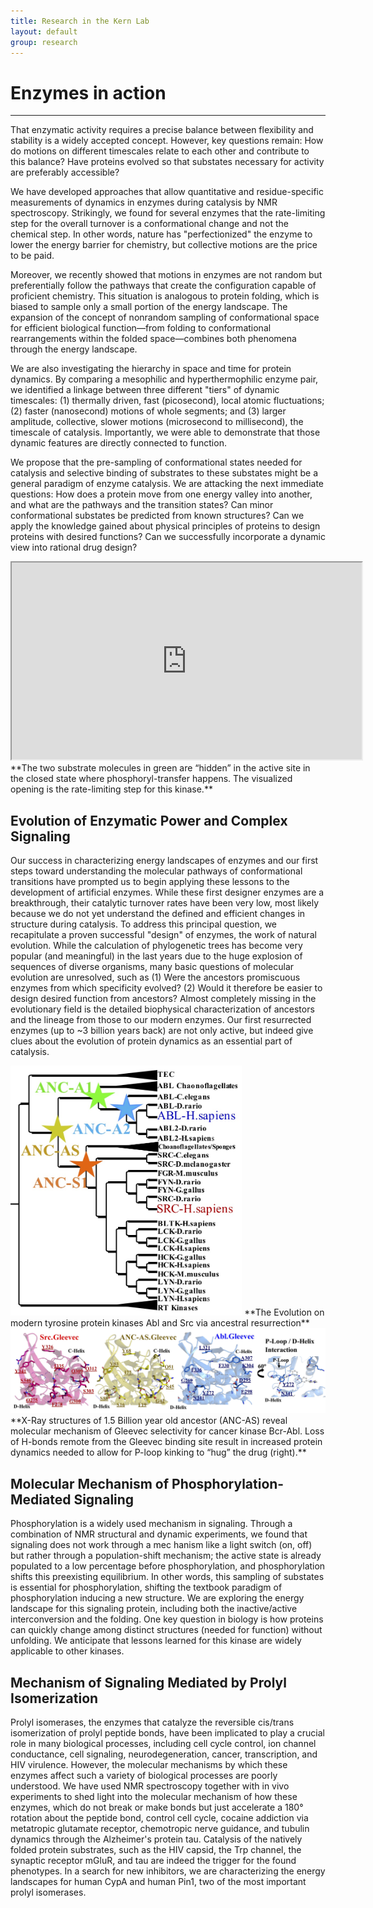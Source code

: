```yaml
---
title: Research in the Kern Lab
layout: default
group: research
---
```


# Enzymes in action
---
That enzymatic activity requires a precise balance between flexibility and stability is a widely accepted concept. However, key questions remain: How do motions on different timescales relate to each other and contribute to this balance? Have proteins evolved so that substates necessary for activity are preferably accessible?

We have developed approaches that allow quantitative and residue-specific measurements of dynamics in enzymes during catalysis by NMR spectroscopy. Strikingly, we found for several enzymes that the rate-limiting step for the overall turnover is a conformational change and not the chemical step. In other words, nature has "perfectionized" the enzyme to lower the energy barrier for chemistry, but collective motions are the price to be paid.

Moreover, we recently showed that motions in enzymes are not random but preferentially follow the pathways that create the configuration capable of proficient chemistry. This situation is analogous to protein folding, which is biased to sample only a small portion of the energy landscape. The expansion of the concept of nonrandom sampling of conformational space for efficient biological function—from folding to conformational rearrangements within the folded space—combines both phenomena through the energy landscape.

We are also investigating the hierarchy in space and time for protein dynamics. By comparing a mesophilic and hyperthermophilic enzyme pair, we identified a linkage between three different "tiers" of dynamic timescales: (1) thermally driven, fast (picosecond), local atomic fluctuations; (2) faster (nanosecond) motions of whole segments; and (3) larger amplitude, collective, slower motions (microsecond to millisecond), the timescale of catalysis. Importantly, we were able to demonstrate that those dynamic features are directly connected to function.

We propose that the pre-sampling of conformational states needed for catalysis and selective binding of substrates to these substates might be a general paradigm of enzyme catalysis. We are attacking the next immediate questions: How does a protein move from one energy valley into another, and what are the pathways and the transition states? Can minor conformational substates be predicted from known structures? Can we apply the knowledge gained about physical principles of proteins to design proteins with desired functions? Can we successfully incorporate a dynamic view into rational drug design?

<div class="text-center"><iframe width="560" height="315" src="https://www.youtube.com/embed/videoseries?list=PL9BXLQ4wcldFh-hCi5LgvxdgfpvIogUdi" allowfullscreen></iframe></div>
**The two substrate molecules in green are “hidden” in the active site in the closed state where phosphoryl-transfer happens. The visualized opening is the rate-limiting step for this kinase.**

## Evolution of Enzymatic Power and Complex Signaling
Our success in characterizing energy landscapes of enzymes and our first steps toward understanding the molecular pathways of conformational transitions have prompted us to begin applying these lessons to the development of artificial enzymes. While these first designer enzymes are a breakthrough, their catalytic turnover rates have been very low, most likely because we do not yet understand the defined and efficient changes in structure during catalysis. To address this principal question, we recapitulate a proven successful "design" of enzymes, the work of natural evolution. While the calculation of phylogenetic trees has become very popular (and meaningful) in the last years due to the huge explosion of sequences of diverse organisms, many basic questions of molecular evolution are unresolved, such as (1) Were the ancestors promiscuous enzymes from which specificity evolved? (2) Would it therefore be easier to design desired function from ancestors? Almost completely missing in the evolutionary field is the detailed biophysical characterization of ancestors and the lineage from those to our modern enzymes. Our first resurrected enzymes (up to ~3 billion years back) are not only active, but indeed give clues about the evolution of protein dynamics as an essential part of catalysis.

<img class="img-responsive center-block" src="/static/img/asr_abl_src.jpg" alt="ASR and phylogentic tree of Src and Abl kinases" style="max-height:400px;">
**The Evolution on modern tyrosine protein kinases Abl and Src via ancestral resurrection**

<img class="img-responsive center-block" src="/static/img/xray_anc_as.jpg" alt="X-ray structures with Gleevec bound" style="max-height:200px;">
**X-Ray structures of 1.5 Billion year old ancestor (ANC-AS) reveal molecular mechanism of Gleevec selectivity for cancer kinase Bcr-Abl. Loss of H-bonds remote from the Gleevec binding site result in increased protein dynamics needed to allow for P-loop kinking to “hug” the drug (right).**

## Molecular Mechanism of Phosphorylation-Mediated Signaling
Phosphorylation is a widely used mechanism in signaling. Through a combination of NMR structural and dynamic experiments, we found that signaling does not work through a mec    hanism like a light switch (on, off) but rather through a population-shift mechanism; the active state is already populated to a low percentage before phosphorylation, and phosphorylation shifts this preexisting equilibrium. In other words, this sampling of substates is essential for phosphorylation, shifting the textbook paradigm of phosphorylation inducing a new structure. We are exploring the energy landscape for this signaling protein, including both the inactive/active interconversion and the folding. One key question in biology is how proteins can quickly change among distinct structures (needed for function) without unfolding. We anticipate that lessons learned for this kinase are widely applicable to other kinases.

## Mechanism of Signaling Mediated by Prolyl Isomerization
Prolyl isomerases, the enzymes that catalyze the reversible cis/trans isomerization of prolyl peptide bonds, have been implicated to play a crucial role in many biological processes, including cell cycle control, ion channel conductance, cell signaling, neurodegeneration, cancer, transcription, and HIV virulence. However, the molecular mechanisms by which these enzymes affect such a variety of biological processes are poorly understood. We have used NMR spectroscopy together with in vivo experiments to shed light into the molecular mechanism of how these enzymes, which do not break or make bonds but just accelerate a 180° rotation about the peptide bond, control cell cycle, cocaine addiction via metatropic glutamate receptor, chemotropic nerve guidance, and tubulin dynamics through the Alzheimer's protein tau. Catalysis of the natively folded protein substrates, such as the HIV capsid, the Trp channel, the synaptic receptor mGluR, and tau are indeed the trigger for the found phenotypes. In a search for new inhibitors, we are characterizing the energy landscapes for human CypA and human Pin1, two of the most important prolyl isomerases.

